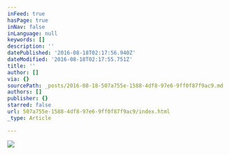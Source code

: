 ```yaml
---
inFeed: true
hasPage: true
inNav: false
inLanguage: null
keywords: []
description: ''
datePublished: '2016-08-18T02:17:56.940Z'
dateModified: '2016-08-18T02:17:55.751Z'
title: ''
author: []
via: {}
sourcePath: _posts/2016-08-18-507a755e-1588-4df8-97e6-9ff0f87f9ac9.md
authors: []
publisher: {}
starred: false
url: 507a755e-1588-4df8-97e6-9ff0f87f9ac9/index.html
_type: Article

---
```

![](https://the-grid-user-content.s3-us-west-2.amazonaws.com/bd70ddc2-05c0-40c9-85e0-f39ce637beb3.png)